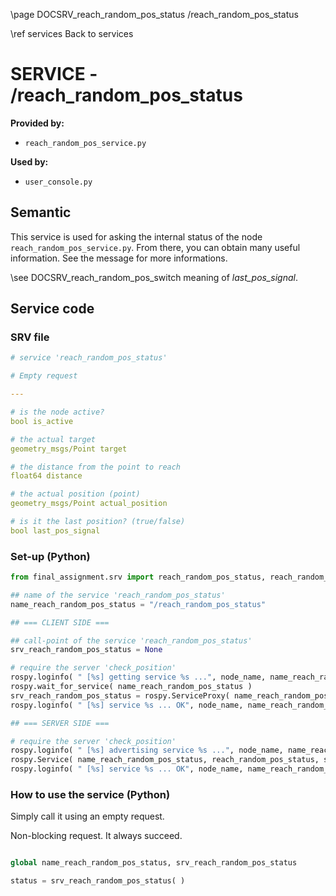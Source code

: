 \page DOCSRV_reach_random_pos_status /reach_random_pos_status

\ref services Back to services

# SERVICE - /reach_random_pos_status

**Provided by:**

- `reach_random_pos_service.py`

**Used by:**

- `user_console.py`

## Semantic

This service is used for asking the internal status of the node `reach_random_pos_service.py`. From there, you can obtain many useful information. See the message for more informations. 

\see DOCSRV_reach_random_pos_switch meaning of *last_pos_signal*.

## Service code

### SRV file

```yaml
# service 'reach_random_pos_status'

# Empty request

---

# is the node active?
bool is_active

# the actual target
geometry_msgs/Point target

# the distance from the point to reach
float64 distance

# the actual position (point)
geometry_msgs/Point actual_position

# is it the last position? (true/false)
bool last_pos_signal
```

### Set-up (Python)

```python
from final_assignment.srv import reach_random_pos_status, reach_random_pos_statusRequest, reach_random_pos_statusResponse

## name of the service 'reach_random_pos_status'
name_reach_random_pos_status = "/reach_random_pos_status"

## === CLIENT SIDE ===

## call-point of the service 'reach_random_pos_status'
srv_reach_random_pos_status = None

# require the server 'check_position'
rospy.loginfo( " [%s] getting service %s ...", node_name, name_reach_random_pos_status )
rospy.wait_for_service( name_reach_random_pos_status )
srv_reach_random_pos_status = rospy.ServiceProxy( name_reach_random_pos_status, reach_random_pos_status )
rospy.loginfo( " [%s] service %s ... OK", node_name, name_reach_random_pos_status )

## === SERVER SIDE ===

# require the server 'check_position'
rospy.loginfo( " [%s] advertising service %s ...", node_name, name_reach_random_pos_status )
rospy.Service( name_reach_random_pos_status, reach_random_pos_status, srv_reach_random_pos_status )
rospy.loginfo( " [%s] service %s ... OK", node_name, name_reach_random_pos_status )
```

### How to use the service (Python)

Simply call it using an empty request. 

Non-blocking request. It always succeed. 

```python

global name_reach_random_pos_status, srv_reach_random_pos_status

status = srv_reach_random_pos_status( )

```
